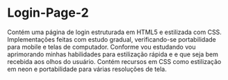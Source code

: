 # Login-Page-2
Contém uma página de login estruturada em HTML5 e estilizada com CSS. Implementações feitas com estudo gradual, verificando-se portabilidade para mobile e telas de computador.
Conforme vou estudando vou aprimorando minhas habilidades para estilização rápida e e que seja bem recebida aos olhos do usuário.
Contém recursos em CSS como estilização em neon e portabilidade para várias resoluções de tela.
